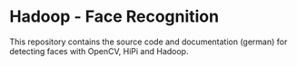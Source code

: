# Hadoop - Face Recognition
This repository contains the source code and documentation (german) for detecting faces with OpenCV, HiPi and Hadoop.
